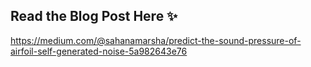 ## Read the Blog Post Here ✨

https://medium.com/@sahanamarsha/predict-the-sound-pressure-of-airfoil-self-generated-noise-5a982643e76